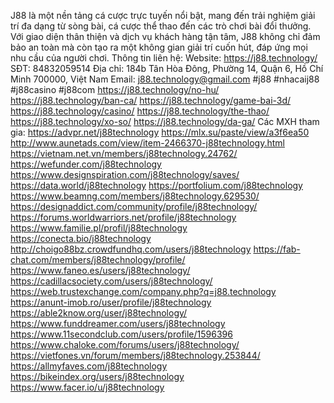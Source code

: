 J88 là một nền tảng cá cược trực tuyến nổi bật, mang đến trải nghiệm giải trí đa dạng từ sòng bài, cá cược thể thao đến các trò chơi bài đổi thưởng. Với giao diện thân thiện và dịch vụ khách hàng tận tâm, J88 không chỉ đảm bảo an toàn mà còn tạo ra một không gian giải trí cuốn hút, đáp ứng mọi nhu cầu của người chơi.
Thông tin liên hệ:
Website: https://j88.technology/
SĐT: 84832059514
Địa chỉ: 184b Tân Hòa Đông, Phường 14, Quận 6, Hồ Chí Minh 700000, Việt Nam
Email: j88.technology@gmail.com
#j88 #nhacaij88 #j88casino #j88com
https://j88.technology/no-hu/
https://j88.technology/ban-ca/
https://j88.technology/game-bai-3d/
https://j88.technology/casino/
https://j88.technology/the-thao/
https://j88.technology/xo-so/
https://j88.technology/da-ga/
Các MXH tham gia:
https://advpr.net/j88technology 
https://mlx.su/paste/view/a3f6ea50 
http://www.aunetads.com/view/item-2466370-j88technology.html 
https://vietnam.net.vn/members/j88technology.24762/ 
https://wefunder.com/j88technology 
https://www.designspiration.com/j88technology/saves/ 
https://data.world/j88technology 
https://portfolium.com/j88technology 
https://www.beamng.com/members/j88technology.629530/ 
https://designaddict.com/community/profile/j88technology/ 
https://forums.worldwarriors.net/profile/j88technology 
https://www.familie.pl/profil/j88technology 
https://conecta.bio/j88technology 
http://choigo88bz.crowdfundhq.com/users/j88technology 
https://fab-chat.com/members/j88technology/profile/ 
https://www.faneo.es/users/j88technology/ 
https://cadillacsociety.com/users/j88technology/ 
https://web.trustexchange.com/company.php?q=j88.technology 
https://anunt-imob.ro/user/profile/j88technology 
https://able2know.org/user/j88technology/ 
https://www.funddreamer.com/users/j88technology 
https://www.11secondclub.com/users/profile/1596396 
https://www.chaloke.com/forums/users/j88technology/ 
https://vietfones.vn/forum/members/j88technology.253844/ 
https://allmyfaves.com/j88technology  
https://bikeindex.org/users/j88technology  
https://www.facer.io/u/j88technology 
